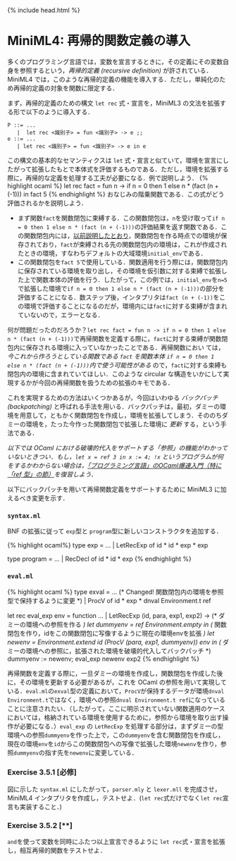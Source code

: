 {% include head.html %}

# MiniML4: 再帰的関数定義の導入

多くのプログラミング言語では，変数を宣言するときに，その定義にその変数自身を参照するという，_再帰的定義 (recursive definition)_ が許されている．MiniML4 では，このような再帰的定義の機能を導入する．ただし，単純化のため再帰的定義の対象を関数に限定する．

まず，再帰的定義のための構文 `let rec` 式・宣言を，MiniML3 の文法を拡張する形で以下のように導入する．
```
P ::= ...
   |  let rec <識別子> = fun <識別子> -> e ;;
e ::= ...
   | let rec <識別子> = fun <識別子> -> e in e
```
この構文の基本的なセマンティクスは `let` 式・宣言と似ていて，環境を宣言にしたがって拡張したもとで本体式を評価するものである．ただし，環境を拡張する際に，再帰的な定義を処理する工夫が必要になる．例で説明しよう．
{% highlight ocaml %}
let rec fact = fun n -> if n = 0 then 1 else n * (fact (n + (-1))) in
fact 5
{% endhighlight %}
おなじみの階乗関数である．この式がどう評価されるかを説明しよう．
- まず関数`fact`を関数閉包に束縛する．この関数閉包は，`n`を受け取って`if n = 0 then 1 else n * (fact (n + (-1)))`の評価結果を返す関数である．この関数閉包内には，[以前説明したとおり](chap03-5.md#closure)，関数閉包を作る時点での環境が保存されており，`fact`が束縛される先の関数閉包内の環境は，これが作成されたときの環境，すなわちデフォルトの大域環境`initial_env`である．
- この関数閉包を`fact 5`で使用している．関数適用を行う際には，関数閉包内に保存されている環境を取り出し，その環境を仮引数に対する束縛で拡張した上で関数本体の評価を行う．したがって，この例では，`initial_env`を`n=5`で拡張した環境で`if n = 0 then 1 else n * (fact (n + (-1)))`の部分を評価することになる．数ステップ後，インタプリタは`fact (n + (-1))`をこの環境で評価することになるのだが，環境内には`fact`に対する束縛が含まれていないので，エラーとなる．

何が問題だったのだろうか？`let rec fact = fun n -> if n = 0 then 1 else n * (fact (n + (-1)))`で再帰関数を定義する際に，`fact`に対する束縛が関数閉包内に保存される環境に入っていなかったことである．再帰関数におい
ては， _今これから作ろうとしている関数である `fact` を関数本体 `if n = 0 then 1 else n * (fact (n + (-1)))`内で使う可能性がある_ ので，`fact`に対する束縛も閉包内の環境に含まれていてほしい．このような circular な構造をいかにして実現するかが今回の再帰関数を扱うための拡張のキモである．

これを実現するための方法はいくつかあるが，今回はいわゆる _バックパッチ (backpatching)_ と呼ばれる手法を用いる．バックパッチは，最初，ダミーの環境を用意して，ともかく関数閉包を作成し，環境を拡張してしまう．そののちダミーの環境を，たった今作った関数閉包で拡張した環境に _更新_ する，という手法である．

_以下では OCaml における破壊的代入をサポートする「参照」の機能がわかっていないときつい．もし，`let x = ref 3 in x := 4; !x` というプログラムが何をするかわからない場合は，[「プログラミング言語」のOCaml爆速入門（特に「ref 型」の節）](https://www.fos.kuis.kyoto-u.ac.jp/~igarashi/class/pl/03-ocaml.html)を復習しよう．_

以下にバックパッチを用いて再帰関数定義をサポートするために MiniML3 に加えるべき変更を示す．

### `syntax.ml`

BNF の拡張に従って `exp`型と `program`型に新しいコンストラクタを追加する．

{% highlight ocaml%}
type exp = 
   ...
  | LetRecExp of id * id * exp * exp

type program = 
   ...
  | RecDecl of id * id * exp
{% endhighlight %}

### `eval.ml`

{% highlight ocaml %}
type exval =
   ...
    (* Changed! 関数閉包内の環境を参照型で保持するように変更 *)
  | ProcV of id * exp * dnval Environment.t ref 

let rec eval_exp env = function
 ...
 | LetRecExp (id, para, exp1, exp2) ->
    (* ダミーの環境への参照を作る *)
    let dummyenv = ref Environment.empty in
    (* 関数閉包を作り，idをこの関数閉包に写像するように現在の環境envを拡張 *)
    let newenv = Environment.extend id (ProcV (para, exp1, dummyenv)) env in
    (* ダミーの環境への参照に，拡張された環境を破壊的代入してバックパッチ *)
        dummyenv := newenv;
        eval_exp newenv exp2
{% endhighlight %}

再帰関数を定義する際に，一旦ダミーの環境を作成し，関数閉包を作成した後に，その環境を更新する必要があるが，これを OCaml の参照を用いて実現している．`eval.ml`の`exval`型の定義において，`ProcV`が保持するデータが環境`dnval Environment.t`ではなく，環境への参照`dnval Environment.t ref`になっていることに注意されたい．（したがって，ここに明示されていない関数適用のケースにおいては，格納されている環境を使用するために，参照から環境を取り出す操作が必要になる．）`eval_exp` の `LetRecExp` を処理する部分は，まずダミーの型環境への参照`dummyenv`を作った上で，この`dummyenv`を含む関数閉包を作成し，現在の環境`env`を`id`からこの関数閉包への写像で拡張した環境`newenv`を作り，参照`dummyenv`の指す先を`newenv`に変更している．

### Exercise 3.5.1 [必修]
図に示した `syntax.ml` にしたがって，`parser.mly` と `lexer.mll` を完成させ，MiniML4 インタプリタを作成し，テストせよ．(`let rec`式だけでなく`let rec`宣言も実装すること．)

### Exercise 3.5.2 [**]
`and`を使って変数を同時にふたつ以上宣言できるように `let rec`式・宣言を拡張し，相互再帰的関数をテストせよ．

